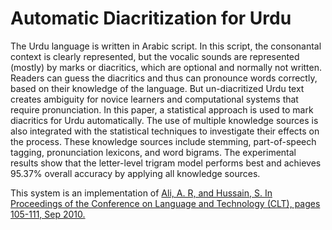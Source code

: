 # Automatic Diacritization for Urdu

The Urdu language is written in Arabic script. In this script, the consonantal context is clearly represented, but the vocalic sounds are represented (mostly) by marks or diacritics, which are optional and normally not written. Readers can guess the diacritics and thus can pronounce words correctly, based on their knowledge of the language. But un-diacritized Urdu text creates ambiguity for novice learners and computational systems that require pronunciation. In this paper, a statistical approach is used to mark diacritics for Urdu automatically. The use of multiple knowledge sources is also integrated with the statistical techniques to investigate their effects on the process. These knowledge sources include stemming, part-of-speech tagging, pronunciation lexicons, and word bigrams. The experimental results show that the letter-level trigram model performs best and achieves 95.37% overall accuracy by applying all knowledge sources.

This system is an implementation of 
<a href="http://www.cle.org.pk/clt10/papers/Automatic\%20Diacritization\%20for\%20Urdu.pdf">Ali, A. R, and Hussain, S. In Proceedings of the Conference on Language and Technology (CLT), pages 105-111, Sep 2010. </a>
